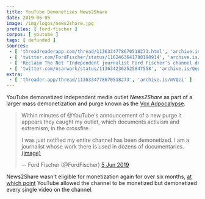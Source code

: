 ```yaml
---
title: YouTube Demonetizes News2Share
date: 2019-06-05
image: /img/logos/news2share.jpg
profiles: [ ford-fischer ]
corpos: [ youtube ]
tags: [ defunded ]
sources:
 - [ 'threadreaderapp.com/thread/1136334778670518273.html', 'archive.is/WfQ9f' ]
 - [ 'twitter.com/FordFischer/status/1162463641788198914', 'archive.is/r8ugS' ]
 - [ 'Reclaim The Net "Independent journalist Ford Fischer’s channel demonetized in YouTube adpocalypse" by Tom Parker (6 Jun 2019)', 'reclaimthenet.org/ford-fischer-demonetized-youtube-adpocalypse/' ]
 - [ 'twitter.com/nsarwark/status/1136342362525847558', 'archive.is/QepRm' ]
extra:
 - [ 'threader.app/thread/1136334778670518273', 'archive.is/mVQzi' ]
---
```


YouTube demonetized independent media outlet _News2Share_ as part of a larger
mass demonetization and purge known as the [Vox
Adpocalypse](/vox-adpocalypse/).
> Within minutes of @YouTube's announcement of a new purge it appears they
> caught my outlet, which documents activism and extremism, in the crossfire.
>
> I was just notified my entire channel has been demonetized. I am a journalist
> whose work there is used in dozens of documentaries.
> [(image)](notice.jpg)
>
> -- Ford Fischer (@FordFischer) [5 Jun 2019](https://archive.is/xU3eD)

News2Share wasn't eligible for monetization again for over six months, [at
which point](/e/youtube-re-demonetizes-news2share/) YouTube allowed the
channel to be monetized but demonetized every single video on the channel.

